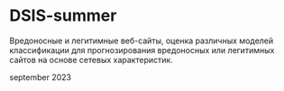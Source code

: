 # DSIS-summer

Вредоносные и легитимные веб-сайты, оценка различных моделей классификации для прогнозирования вредоносных или легитимных сайтов на основе сетевых характеристик.

september 2023
